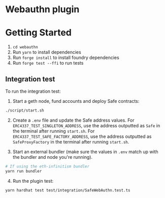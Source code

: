 # Webauthn plugin

# Getting Started

1. `cd webauthn`
2. Run `yarn` to install dependencies
3. Run `forge install` to install foundry dependencies
4. Run `forge test --ffi` to run tests

## Integration test

To run the integration test:

1. Start a geth node, fund accounts and deploy Safe contracts:

```bash
./script/start.sh
```

2. Create a `.env` file and update the Safe address values. For `ERC4337_TEST_SINGLETON_ADDRESS`, use the address outputted as `Safe` in the terminal after running `start.sh`. For `ERC4337_TEST_SAFE_FACTORY_ADDRESS`, use the address outputted as `SafeProxyFactory` in the terminal after running `start.sh`.

3. Start an external bundler (make sure the values in `.env` match up with the bundler and node you're running).

```bash
# If using the eth-infinitism bundler
yarn run bundler
```

4. Run the plugin test:

```bash
yarn hardhat test test/integration/SafeWebAuthn.test.ts
```
